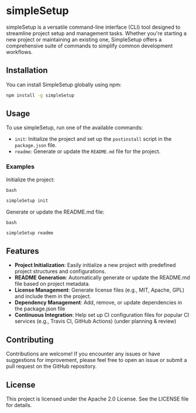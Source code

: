 # simpleSetup

simpleSetup is a versatile command-line interface (CLI) tool designed to streamline project setup and management tasks. Whether you're starting a new project or maintaining an existing one, SimpleSetup offers a comprehensive suite of commands to simplify common development workflows.

## Installation

You can install SimpleSetup globally using npm:

```bash
npm install -g simpleSetup
```

## Usage

To use simpleSetup, run one of the available commands:

- `init`: Initialize the project and set up the `postinstall` script in the `package.json` file.
- `readme`: Generate or update the `README.md` file for the project.

### Examples

Initialize the project:

```
bash

```

```bash
simpleSetup init

```

Generate or update the README.md file:

```
bash

```

```bash
simpleSetup readme

```

## Features

- **Project Initialization**: Easily initialize a new project with predefined project structures and configurations.
- **README Generation**: Automatically generate or update the README.md file based on project metadata.
- **License Management**: Generate license files (e.g., MIT, Apache, GPL) and include them in the project.
- **Dependency Management**: Add, remove, or update dependencies in the package.json file
- **Continuous Integration**: Help set up CI configuration files for popular CI services (e.g., Travis CI, GitHub Actions) (under planning & review)

## Contributing

Contributions are welcome! If you encounter any issues or have suggestions for improvement, please feel free to open an issue or submit a pull request on the GitHub repository.

## License

This project is licensed under the Apache 2.0 License. See the LICENSE file for details.

